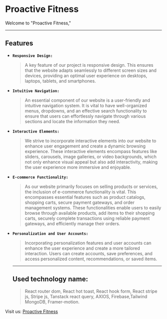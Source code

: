 # **Proactive Fitness**

Welcome to "Proactive Fitness," 

***

## Features
* **` Responsive Design: `** 
  > A key feature of our project is responsive design. This ensures that the website adapts seamlessly to different screen sizes and devices, providing an optimal user experience on desktops, laptops, tablets, and smartphones.

* **` Intuitive Navigation: `** 
  > An essential component of our website is a user-friendly and intuitive navigation system. It is vital to have well-organized menus, dropdowns, and an effective search functionality to ensure that users can effortlessly navigate through various sections and locate the information they need.

* **` Interactive Elements: `** 
  > We strive to incorporate interactive elements into our website to enhance user engagement and create a dynamic browsing experience. These interactive elements encompass features like sliders, carousels, image galleries, or video backgrounds, which not only enhance visual appeal but also add interactivity, making the user experience more immersive and enjoyable.

* **` E-commerce Functionality: `** 
  > As our website primarily focuses on selling products or services, the inclusion of e-commerce functionality is vital. This encompasses essential features such as product catalogs, shopping carts, secure payment gateways, and order management systems. These functionalities enable users to easily browse through available products, add items to their shopping carts, securely complete transactions using reliable payment gateways, and efficiently manage their orders.

* **` Personalization and User Accounts: `** 
  >   Incorporating personalization features and user accounts can enhance the user experience and create a more tailored interaction. Users can create accounts, save preferences, and access personalized content, recommendations, or saved items.

  ***

  ## Used technology name: 
  > React router dom, React hot toast, React hook form, React stripe js, Stripe js, Tanstack react query, AXIOS, Firebase,Tailwind MongoDB, Framer-motion.

Visit us:  [Proactive Fitness](https://proactive-fitness-ca.netlify.app/)